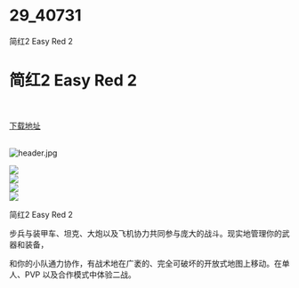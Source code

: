 # 29_40731
简红2 Easy Red 2
# 简红2 Easy Red 2
 <br/></br>
[下载地址](https://www.switch520.cc/article/40731 "下载地址")
<br/></br>

<p><img title="header.jpg" src="https://www.switch520.cc/muke_img/2022_09_01_1c3d5c5b27f2a.jpg" alt="header.jpg"></p>
<p><img src="https://cdn.cloudflare.steamstatic.com/steam/apps/1324780/ss_6e1148d4c4e6ce81f35182db91bf7ec0af913bb9.600x338.jpg?t=1661712920"><br>
<img src="https://cdn.cloudflare.steamstatic.com/steam/apps/1324780/ss_cc2073d19c60321b8861e5a961ccc78d9e9a8b73.600x338.jpg?t=1661712920"><br>
<img src="https://cdn.cloudflare.steamstatic.com/steam/apps/1324780/ss_f0d2b4b0c06387dc746df8bf0e00ab2a15b31555.600x338.jpg?t=1661712920"><br>
<img src="https://cdn.cloudflare.steamstatic.com/steam/apps/1324780/ss_e65024a9f992b9cc8f1b48b9d8766ebaf930cadd.600x338.jpg?t=1661712920"></p>
<p>简红2 Easy Red 2</p>
<p>步兵与装甲车、坦克、大炮以及飞机协力共同参与庞大的战斗。现实地管理你的武器和装备，</p>
<p>和你的小队通力协作，有战术地在广袤的、完全可破坏的开放式地图上移动。在单人、PVP 以及合作模式中体验二战。</p>
<p>&nbsp;</p>



